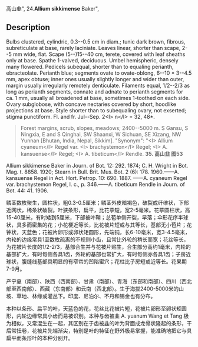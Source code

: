 高山韭",
24.**Allium sikkimense** Baker",

## Description
Bulbs clustered, cylindric, 0.3--0.5 cm in diam.; tunic dark brown, fibrous, subreticulate at base, rarely laciniate. Leaves linear, shorter than scape, 2--5 mm wide, flat. Scape (5--)15--40 cm, terete, covered with leaf sheaths only at base. Spathe 1-valved, deciduous. Umbel hemispheric, densely many flowered. Pedicels subequal, shorter than to equaling perianth, ebracteolate. Perianth blue; segments ovate to ovate-oblong, 6--10 × 3--4.5 mm, apex obtuse; inner ones usually slightly longer and wider than outer, margin usually irregularly remotely denticulate. Filaments equal, 1/2--2/3 as long as perianth segments, connate and adnate to perianth segments for ca. 1 mm, usually all broadened at base, sometimes 1-toothed on each side. Ovary subglobose, with concave nectaries covered by short, hoodlike projections at base. Style shorter than to subequaling ovary, not exserted; stigma punctiform. Fl. and fr. Jul--Sep. 2&lt;I&gt; n&lt;/I&gt; = 32, 48*.

> Forest margins, scrub, slopes, meadows; 2400--5000 m. S Gansu, S Ningxia, E and S Qinghai, SW Shaanxi, W Sichuan, SE Xizang, NW Yunnan [Bhutan, India, Nepal, Sikkim].
  "Synonym": "&lt;I&gt; Allium cyaneum&lt;/I&gt; Regel var. &lt;I&gt; brachystemon&lt;/I&gt; Regel; &lt;I&gt; A. kansuense&lt;/I&gt; Regel; &lt;I&gt; A. tibeticum&lt;/I&gt; Rendle.
**35. 高山韭 图53**

Allium sikkimense Baker in Journ. of Bot. 12: 292. 1874; C. H. Wright in Bot. Mag. t. 8858. 1920; Stearn in Bull. Brit. Mus. Bot. 2 (6): 178. 1960.——A. kansuense Regel in Act. Hort. Petrop. 10: 690. 1887. ——A. cyaneum Regel var. brachystemon Regel, l. c., p. 346.——A. tibeticum Rendle in Journ. of Bot. 44: 41. 1906.

鳞茎数枚聚生，圆柱状，粗0.3-0.5厘米；鳞茎外皮暗褐色，破裂成纤维状，下部近网状，稀条状破裂。叶狭条形，扁平，比花葶短，宽2-5毫米。花葶圆柱状，高15-40厘米，有时矮到5厘米，下部被叶鞘；总苞单侧开裂，早落；伞形花序半球状，具多而密集的花；小花梗近等长，比花被片短或与其等长，基部无小苞片；花钟状，天蓝色；花被片卵形或卵状矩圆形，先端钝，长6-10毫米，宽3-4.5毫米，内轮的边缘常具1至数枚疏离的不规则小齿，且常比外轮的稍长而宽；花丝等长，为花被片长度的1/2-2/3，基部合生并与花被片贴生，合生部分高约1毫米，内轮的基部扩大，有时每侧各具1齿，外轮的基部也常扩大，有时每侧亦各具1齿；子房近球状，腹缝线基部具明显的有窄帘的凹陷蜜穴；花柱比子房短或近等长。花果期7-9月。

产宁夏（南部）、陕西（西南部）、甘肃（南部）、青海（东部和南部）、四川（西北部至西南部）、西藏（东南部）和云南（西北部）。生于海拔2400-5000米的山坡、草地、林缘或灌丛下。印度、尼泊尔、不丹和锡金也有分布。

本种以条形、扁平的叶，天蓝色的花，花丝比花被片短，花被片卵形至卵状矩圆形，内轮边缘常具小齿而易被识别。本种与齿被韭 A. yuanum Wang et Tang 极为相似，又常混生在一起，其区别在于齿被韭的叶为背面成龙骨状隆起的条形，干后常扭卷，花被片先端渐尖，特别是叶的特征在野外极易掌握，能准确地把它与具扁平而条形叶的本种分别开。

